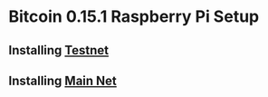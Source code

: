 #  Bitcoin 0.15.1 Raspberry Pi Setup


## Installing [Testnet](https://github.com/Olliecad1/Bitcoin_0.15.1_RaspberryPi_Setup/blob/master/Install_Testnet.md)


## Installing [Main Net](https://github.com/Olliecad1/Bitcoin_0.15.1_RaspberryPi_Setup/blob/master/Install.md)
